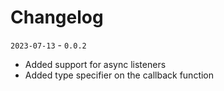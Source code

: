 # Changelog

`2023-07-13` - `0.0.2`

- Added support for async listeners
- Added type specifier on the callback function
